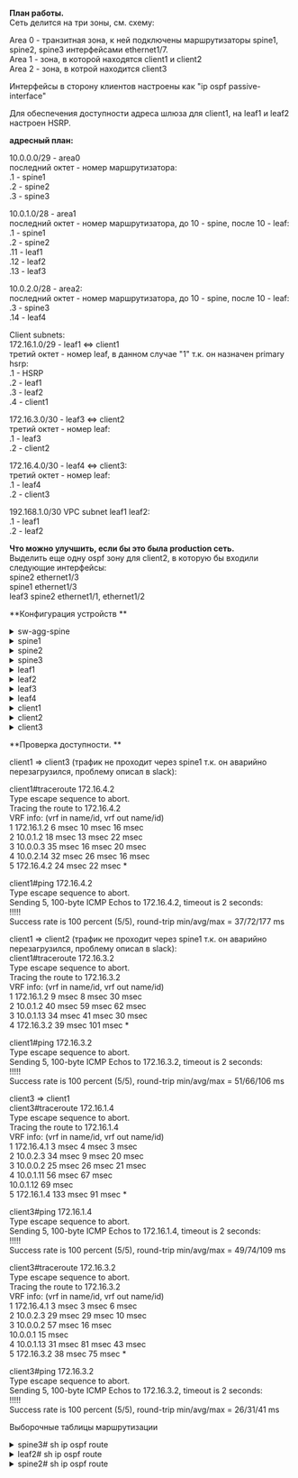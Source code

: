**План работы.**  
Сеть делится на три зоны, см. схему:  
  
  
Area 0 - транзитная зона, к ней подключены маршрутизаторы spine1, spine2, spine3 интерфейсами ethernet1/7.  
Area 1 - зона, в которой находятся client1 и client2  
Area 2 - зона, в котрой находится client3  
  
Интерфейсы в сторону клиентов настроены как "ip ospf passive-interface"  
  
Для обеспечения доступности адреса шлюза для client1, на leaf1 и leaf2 настроен HSRP.  
  
**адресный план:**  
  
10.0.0.0/29 - area0  
последний октет - номер маршрутизатора:  
.1 - spine1  
.2 - spine2  
.3 - spine3  
  
10.0.1.0/28 - area1  
последний октет - номер маршрутизатора, до 10 - spine, после 10 - leaf:  
.1 - spine1  
.2 - spine2  
.11 - leaf1  
.12 - leaf2  
.13 - leaf3  
  
10.0.2.0/28 - area2:  
последний октет - номер маршрутизатора, до 10 - spine, после 10 - leaf:  
.3 - spine3  
.14 - leaf4  
  
Client subnets:  
172.16.1.0/29 - leaf1 <=> client1  
третий октет - номер leaf, в данном случае "1" т.к. он назначен primary hsrp:  
.1 - HSRP  
.2 - leaf1  
.3 - leaf2  
.4 - client1  
  
172.16.3.0/30 - leaf3 <=> client2  
третий октет - номер leaf:  
.1 - leaf3  
.2 - client2  
  
172.16.4.0/30 - leaf4 <=> client3:  
третий октет - номер leaf:  
.1 - leaf4  
.2 - client3  
  
192.168.1.0/30 VPC subnet leaf1 leaf2:  
.1 - leaf1  
.2 - leaf2  
  
**Что можно улучшить, если бы это была production сеть.**  
Выделить еще одну ospf зону для client2, в которую бы входили следующие интерфейсы:  
spine2 ethernet1/3  
spine1 ethernet1/3  
leaf3 spine2 ethernet1/1, ethernet1/2  
  
**Конфигурация устройств  **
  
<details>
<summary>sw-agg-spine  </summary>
<pre><code>
interface Ethernet0/0  
 no shutdown  
!  
interface Ethernet0/1  
 no shutdown  
!  
interface Ethernet0/2  
 no shutdown  
</code></pre>
</details>
  
<details>
<summary>spine1</summary>
<pre><code>
feature ospf  
  
interface Ethernet1/1  
  description to leaf1  
  no switchport  
  medium p2p  
  ip unnumbered loopback0  
  ip ospf network point-to-point  
  ip router ospf 1 area 0.0.0.1  
  no shutdown  
  
interface Ethernet1/2  
  description to leaf2  
  no switchport  
  medium p2p  
  ip unnumbered loopback0  
  ip ospf network point-to-point  
  ip router ospf 1 area 0.0.0.1  
  no shutdown  
  
interface Ethernet1/3  
  description to leaf3  
  no switchport  
  medium p2p  
  ip unnumbered loopback0  
  ip ospf network point-to-point  
  ip router ospf 1 area 0.0.0.1  
  no shutdown  
  
interface Ethernet1/7  
  no switchport  
  ip address 10.0.0.1/29  
  ip router ospf 1 area 0.0.0.0  
  no shutdown  
  
interface loopback0  
  ip address 10.0.1.1/28  
  ip router ospf 1 area 0.0.0.1  
  
router ospf 1  
  router-id 10.0.0.1  
</code></pre>
</details>
  
<details>
<summary>spine2</summary>
<pre><code>

feature ospf  
  
interface Ethernet1/1  
  description to leaf1  
  no switchport  
  medium p2p  
  ip unnumbered loopback0  
  ip ospf network point-to-point  
  ip router ospf 1 area 0.0.0.1  
  no shutdown  
  
interface Ethernet1/2  
  description to leaf2  
  no switchport  
  medium p2p  
  ip unnumbered loopback0  
  ip ospf network point-to-point  
  ip router ospf 1 area 0.0.0.1  
  no shutdown  
  
interface Ethernet1/3  
  description to leaf3  
  no switchport  
  medium p2p  
  ip unnumbered loopback0  
  ip ospf network point-to-point  
  ip router ospf 1 area 0.0.0.1  
  no shutdown  
  
interface Ethernet1/7  
  no switchport  
  ip address 10.0.0.2/29  
  ip router ospf 1 area 0.0.0.0  
  no shutdown  
  
interface loopback0  
  ip address 10.0.1.2/28  
  ip router ospf 1 area 0.0.0.1  
  
router ospf 1  
  router-id 10.0.0.2  
</code></pre>
</details>
  
<details>
<summary>spine3</summary>
<pre><code>

feature ospf  
  
interface Ethernet1/4  
  no switchport  
  medium p2p  
  ip unnumbered loopback0  
  ip ospf network point-to-point  
  ip router ospf 1 area 0.0.0.2  
  no shutdown  
  
interface Ethernet1/7  
  no switchport  
  ip address 10.0.0.3/29  
  ip router ospf 1 area 0.0.0.0  
  no shutdown  
  
interface loopback0  
  ip address 10.0.2.3/28  
  ip router ospf 1 area 0.0.0.2  
  
router ospf 1  
  router-id 10.0.0.3  
</code></pre>
</details>
    
<details>
<summary>leaf1</summary>
<pre><code>

feature ospf  
feature interface-vlan  
feature hsrp  
feature lacp  
feature vpc  
  
vlan 2  
  name client-vlan  
  
vrf context VPC-vrf  
vrf context management  
vpc domain 1  
  peer-keepalive destination 192.168.1.2 source 192.168.1.1 vrf VPC-vrf  
  
interface Vlan2  
  no shutdown  
  no ip redirects  
  ip address 172.16.1.2/29  
  ip ospf passive-interface  
  ip router ospf 1 area 0.0.0.1  
  hsrp version 2  
  hsrp 1  
    preempt delay minimum 30  
    priority 20  
    ip 172.16.1.1  
  
interface port-channel1  
  switchport mode trunk  
  switchport trunk allowed vlan 2  
  vpc 1  
  
interface port-channel47  
  description VPC keepalive  
  no switchport  
  vrf member VPC-vrf  
  ip address 192.168.1.1/30  
  
interface port-channel48  
  description VPC peer-link  
  switchport mode trunk  
  spanning-tree port type network  
  vpc peer-link  
  
interface Ethernet1/1  
  description to spine1  
  no switchport  
  medium p2p  
  ip unnumbered loopback0  
  ip ospf network point-to-point  
  ip router ospf 1 area 0.0.0.1  
  no shutdown  
  
interface Ethernet1/2  
  description to spine2  
  no switchport  
  medium p2p  
  ip unnumbered loopback0  
  ip ospf network point-to-point  
  ip router ospf 1 area 0.0.0.1  
  no shutdown  
  
interface Ethernet1/5  
  switchport mode trunk  
  switchport trunk allowed vlan 2  
  channel-group 1 mode active  
  
interface Ethernet1/6  
  description VPC peer link  
  switchport mode trunk  
  channel-group 48 mode active  
  
interface Ethernet1/7  
  description VPC keepalive  
  no switchport  
  channel-group 47 mode active  
  no shutdown  
  
interface loopback0  
  ip address 10.0.1.11/28  
  ip router ospf 1 area 0.0.0.1  
  
router ospf 1  
  router-id 10.0.1.11  
</code></pre>
</details>  
  
<details>
<summary>leaf2</summary>
<pre><code>

feature ospf  
feature interface-vlan  
feature hsrp  
feature lacp  
feature vpc  
  
vlan 2  
  name client-vlan  
  
vrf context VPC-vrf  
vrf context management  
vpc domain 1  
  peer-keepalive destination 192.168.1.1 source 192.168.1.2 vrf VPC-vrf  
  
interface Vlan2  
  no shutdown  
  no ip redirects  
  ip address 172.16.1.3/29  
  ip ospf passive-interface  
  ip router ospf 1 area 0.0.0.1  
  hsrp version 2  
  hsrp 1  
    preempt delay minimum 30  
    priority 10  
    ip 172.16.1.1  
  
interface port-channel1  
  switchport mode trunk  
  switchport trunk allowed vlan 2  
  vpc 1  
  
interface port-channel47  
  description VPC keepalive  
  no switchport  
  vrf member VPC-vrf  
  ip address 192.168.1.2/30  
  
interface port-channel48  
  description VPC peer-link  
  switchport mode trunk  
  spanning-tree port type network  
  vpc peer-link  
  
interface Ethernet1/1  
  no switchport  
  medium p2p  
  ip unnumbered loopback0  
  ip ospf network point-to-point  
  ip router ospf 1 area 0.0.0.1  
  no shutdown  
  
interface Ethernet1/2  
  no switchport  
  medium p2p  
  ip unnumbered loopback0  
  ip ospf network point-to-point  
  ip router ospf 1 area 0.0.0.1  
  no shutdown  
  
interface Ethernet1/5  
  switchport mode trunk  
  switchport trunk allowed vlan 2  
  channel-group 1 mode active  
  
interface Ethernet1/6  
  description VPC peer link  
  switchport mode trunk  
  channel-group 48 mode active  
  
interface Ethernet1/7  
  description VPC keepalive  
  no switchport  
  channel-group 47 mode active  
  no shutdown  
  
interface loopback0  
  ip address 10.0.1.12/28  
  ip router ospf 1 area 0.0.0.1  
  
router ospf 1  
  router-id 10.0.1.12  
</code></pre>
</details>  
  
<details>
<summary>leaf3</summary>
<pre><code>
 
feature ospf  
  
interface Ethernet1/1  
  no switchport  
  medium p2p  
  ip unnumbered loopback0  
  ip ospf network point-to-point  
  ip router ospf 1 area 0.0.0.1  
  no shutdown  
  
interface Ethernet1/2  
  no switchport  
  medium p2p  
  ip unnumbered loopback0  
  ip ospf network point-to-point  
  ip router ospf 1 area 0.0.0.1  
  no shutdown  
  
interface Ethernet1/5  
  no switchport  
  ip address 172.16.3.1/30  
  ip ospf passive-interface  
  ip router ospf 1 area 0.0.0.1  
  no shutdown  
  
interface loopback0  
  ip address 10.0.1.13/28  
  ip router ospf 1 area 0.0.0.1  
  
router ospf 1  
  router-id 10.0.1.13  
</code></pre>
</details>  
  
<details>
<summary>leaf4</summary>
<pre><code>

feature ospf  
  
interface Ethernet1/3  
  no switchport  
  medium p2p  
  ip unnumbered loopback0  
  ip ospf network point-to-point  
  ip router ospf 1 area 0.0.0.2  
  no shutdown  
  
interface Ethernet1/5  
  no switchport  
  ip address 172.16.4.1/30  
  ip ospf passive-interface  
  ip router ospf 1 area 0.0.0.2  
  no shutdown  
  
interface loopback0  
  ip address 10.0.2.14/28  
  ip router ospf 1 area 0.0.0.2  
  
router ospf 1  
  router-id 10.0.2.14  
</code></pre>
</details>
  
<details>
<summary>client1</summary>
<pre><code>
interface Port-channel1  
 switchport trunk allowed vlan 2  
 switchport trunk encapsulation dot1q  
 switchport mode trunk  
!  
interface Ethernet0/0  
 switchport trunk allowed vlan 2  
 switchport trunk encapsulation dot1q  
 switchport mode trunk  
 channel-group 1 mode active  
!  
interface Ethernet0/1  
 switchport trunk allowed vlan 2  
 switchport trunk encapsulation dot1q  
 switchport mode trunk  
 channel-group 1 mode active  
!  
interface Vlan2  
 ip address 172.16.1.4 255.255.255.248  
!  
ip route 0.0.0.0 0.0.0.0 172.16.1.1  
</code></pre>
</details>  

<details>
<summary>client2</summary>
<pre><code>

interface Ethernet0/0  
 ip address 172.16.3.2 255.255.255.252  
!  
ip route 0.0.0.0 0.0.0.0 172.16.3.1  
</code></pre>
</details>
  
<details>
<summary>client3</summary>
<pre><code>

interface Ethernet0/0  
 ip address 172.16.4.2 255.255.255.252  
!  
ip route 0.0.0.0 0.0.0.0 172.16.4.1  
</code></pre>
</details>
  
**Проверка доступности.  **

client1 => client3 (трафик не проходит через spine1 т.к. он аварийно перезагрузился, проблему описал в slack):  
  
client1#traceroute 172.16.4.2  
Type escape sequence to abort.  
Tracing the route to 172.16.4.2  
VRF info: (vrf in name/id, vrf out name/id)  
  1 172.16.1.2 6 msec 10 msec 16 msec  
  2 10.0.1.2 18 msec 13 msec 22 msec  
  3 10.0.0.3 35 msec 16 msec 20 msec  
  4 10.0.2.14 32 msec 26 msec 16 msec  
  5 172.16.4.2 24 msec 22 msec *  
  
client1#ping 172.16.4.2  
Type escape sequence to abort.  
Sending 5, 100-byte ICMP Echos to 172.16.4.2, timeout is 2 seconds:  
!!!!!  
Success rate is 100 percent (5/5), round-trip min/avg/max = 37/72/177 ms  
  
client1 => client2  (трафик не проходит через spine1 т.к. он аварийно перезагрузился, проблему описал в slack):  
client1#traceroute 172.16.3.2  
Type escape sequence to abort.  
Tracing the route to 172.16.3.2  
VRF info: (vrf in name/id, vrf out name/id)  
  1 172.16.1.2 9 msec 8 msec 30 msec  
  2 10.0.1.2 40 msec 59 msec 62 msec  
  3 10.0.1.13 34 msec 41 msec 30 msec  
  4 172.16.3.2 39 msec 101 msec *  
  
client1#ping 172.16.3.2  
Type escape sequence to abort.  
Sending 5, 100-byte ICMP Echos to 172.16.3.2, timeout is 2 seconds:  
!!!!!  
Success rate is 100 percent (5/5), round-trip min/avg/max = 51/66/106 ms  
  
client3 => client1  
client3#traceroute 172.16.1.4  
Type escape sequence to abort.  
Tracing the route to 172.16.1.4  
VRF info: (vrf in name/id, vrf out name/id)  
  1 172.16.4.1 3 msec 4 msec 3 msec  
  2 10.0.2.3 34 msec 9 msec 20 msec  
  3 10.0.0.2 25 msec 26 msec 21 msec  
  4 10.0.1.11 56 msec 67 msec  
    10.0.1.12 69 msec  
  5 172.16.1.4 133 msec 91 msec *  
    
client3#ping 172.16.1.4  
Type escape sequence to abort.  
Sending 5, 100-byte ICMP Echos to 172.16.1.4, timeout is 2 seconds:  
!!!!!  
Success rate is 100 percent (5/5), round-trip min/avg/max = 49/74/109 ms  
  
client3#traceroute 172.16.3.2  
Type escape sequence to abort.  
Tracing the route to 172.16.3.2  
VRF info: (vrf in name/id, vrf out name/id)  
  1 172.16.4.1 3 msec 3 msec 6 msec  
  2 10.0.2.3 29 msec 29 msec 10 msec  
  3 10.0.0.2 57 msec 16 msec  
    10.0.0.1 15 msec  
  4 10.0.1.13 31 msec 81 msec 43 msec  
  5 172.16.3.2 38 msec 75 msec *  
  
client3#ping 172.16.3.2  
Type escape sequence to abort.  
Sending 5, 100-byte ICMP Echos to 172.16.3.2, timeout is 2 seconds:  
!!!!!  
Success rate is 100 percent (5/5), round-trip min/avg/max = 26/31/41 ms  
  
  
Выборочные таблицы маршрутизации  
<details>
<summary>spine3# sh ip ospf route</summary>
<pre><code>
 OSPF Process ID 1 VRF default, Routing Table  
  (D) denotes route is directly attached      (R) denotes route is in RIB  
  (L) denotes route label is in ULIB          (NHR) denotes next-hop is in RIB  
10.0.0.0/29 (intra)(D) area 0.0.0.0  
     via 10.0.0.3/Eth1/7*  , cost 40 distance 110 (NHR)  
10.0.1.1/32 (inter)(R) area 0.0.0.0  
     via 10.0.0.1/Eth1/7  , cost 41 distance 110 (NHR)  
10.0.1.2/32 (inter)(R) area 0.0.0.0  
     via 10.0.0.2/Eth1/7  , cost 41 distance 110 (NHR)  
10.0.1.11/32 (inter)(R) area 0.0.0.0  
     via 10.0.0.1/Eth1/7  , cost 81 distance 110 (NHR)  
     via 10.0.0.2/Eth1/7  , cost 81 distance 110 (NHR)  
10.0.1.12/32 (inter)(R) area 0.0.0.0  
     via 10.0.0.1/Eth1/7  , cost 81 distance 110 (NHR)  
     via 10.0.0.2/Eth1/7  , cost 81 distance 110 (NHR)  
10.0.1.13/32 (inter)(R) area 0.0.0.0  
     via 10.0.0.1/Eth1/7  , cost 81 distance 110 (NHR)  
     via 10.0.0.2/Eth1/7  , cost 81 distance 110 (NHR)  
10.0.2.3/32 (intra)(D) area 0.0.0.2  
     via 10.0.2.3/Lo0*  , cost 1 distance 110 (NHR)  
10.0.2.14/32 (intra)(R) area 0.0.0.2  
     via 10.0.2.14/Eth1/4  , cost 41 distance 110 (NHR)  
172.16.1.0/29 (inter)(R) area 0.0.0.0  
     via 10.0.0.1/Eth1/7  , cost 120 distance 110 (NHR)  
     via 10.0.0.2/Eth1/7  , cost 120 distance 110 (NHR)  
172.16.3.0/30 (inter)(R) area 0.0.0.0  
     via 10.0.0.1/Eth1/7  , cost 120 distance 110 (NHR)  
     via 10.0.0.2/Eth1/7  , cost 120 distance 110 (NHR)  
172.16.4.0/30 (intra)(R) area 0.0.0.2  
     via 10.0.2.14/Eth1/4  , cost 80 distance 110 (NHR)  
</code></pre>
</details>
  
<details>
<summary>leaf2# sh ip ospf route  </summary>
<pre><code>

 OSPF Process ID 1 VRF default, Routing Table  
  (D) denotes route is directly attached      (R) denotes route is in RIB  
  (L) denotes route label is in ULIB          (NHR) denotes next-hop is in RIB  
10.0.0.0/29 (inter)(R) area 0.0.0.1  
     via 10.0.1.1/Eth1/1  , cost 80 distance 110 (NHR)  
     via 10.0.1.2/Eth1/2  , cost 80 distance 110 (NHR)  
10.0.1.1/32 (intra)(R) area 0.0.0.1  
     via 10.0.1.1/Eth1/1  , cost 41 distance 110 (NHR)  
10.0.1.2/32 (intra)(R) area 0.0.0.1  
     via 10.0.1.2/Eth1/2  , cost 41 distance 110 (NHR)  
10.0.1.11/32 (intra)(R) area 0.0.0.1  
     via 10.0.1.1/Eth1/1  , cost 81 distance 110 (NHR)  
     via 10.0.1.2/Eth1/2  , cost 81 distance 110 (NHR)  
10.0.1.12/32 (intra)(D) area 0.0.0.1  
     via 10.0.1.12/Lo0*  , cost 1 distance 110 (NHR)  
10.0.1.13/32 (intra)(R) area 0.0.0.1  
     via 10.0.1.1/Eth1/1  , cost 81 distance 110 (NHR)  
     via 10.0.1.2/Eth1/2  , cost 81 distance 110 (NHR)  
10.0.2.3/32 (inter)(R) area 0.0.0.1  
     via 10.0.1.1/Eth1/1  , cost 81 distance 110 (NHR)  
     via 10.0.1.2/Eth1/2  , cost 81 distance 110 (NHR)  
10.0.2.14/32 (inter)(R) area 0.0.0.1  
     via 10.0.1.1/Eth1/1  , cost 121 distance 110 (NHR)  
     via 10.0.1.2/Eth1/2  , cost 121 distance 110 (NHR)  
172.16.1.0/29 (intra)(D) area 0.0.0.1  
     via 172.16.1.0/Vlan2*  , cost 40 distance 110 (NHR)  
172.16.3.0/30 (intra)(R) area 0.0.0.1  
     via 10.0.1.1/Eth1/1  , cost 120 distance 110 (NHR)  
     via 10.0.1.2/Eth1/2  , cost 120 distance 110 (NHR)  
172.16.4.0/30 (inter)(R) area 0.0.0.1  
     via 10.0.1.1/Eth1/1  , cost 160 distance 110 (NHR)  
     via 10.0.1.2/Eth1/2  , cost 160 distance 110 (NHR)  
</code></pre>
</details>
  
<details>
<summary>spine2# sh ip ospf route</summary>
<pre><code>
  
 OSPF Process ID 1 VRF default, Routing Table  
  (D) denotes route is directly attached      (R) denotes route is in RIB  
  (L) denotes route label is in ULIB          (NHR) denotes next-hop is in RIB  
10.0.0.0/29 (intra)(D) area 0.0.0.0  
     via 10.0.0.2/Eth1/7*  , cost 40 distance 110 (NHR)  
10.0.1.1/32 (intra)(R) area 0.0.0.1  
     via 10.0.1.11/Eth1/1  , cost 81 distance 110 (NHR)  
     via 10.0.1.12/Eth1/2  , cost 81 distance 110 (NHR)  
     via 10.0.1.13/Eth1/3  , cost 81 distance 110 (NHR)  
10.0.1.2/32 (intra)(D) area 0.0.0.1  
     via 10.0.1.2/Lo0*  , cost 1 distance 110 (NHR)  
10.0.1.11/32 (intra)(R) area 0.0.0.1  
     via 10.0.1.11/Eth1/1  , cost 41 distance 110 (NHR)  
10.0.1.12/32 (intra)(R) area 0.0.0.1  
     via 10.0.1.12/Eth1/2  , cost 41 distance 110 (NHR)  
10.0.1.13/32 (intra)(R) area 0.0.0.1  
     via 10.0.1.13/Eth1/3  , cost 41 distance 110 (NHR)  
10.0.2.3/32 (inter)(R) area 0.0.0.0  
     via 10.0.0.3/Eth1/7  , cost 41 distance 110 (NHR)  
10.0.2.14/32 (inter)(R) area 0.0.0.0  
     via 10.0.0.3/Eth1/7  , cost 81 distance 110 (NHR)  
172.16.1.0/29 (intra)(R) area 0.0.0.1  
     via 10.0.1.11/Eth1/1  , cost 80 distance 110 (NHR)  
     via 10.0.1.12/Eth1/2  , cost 80 distance 110 (NHR)  
172.16.3.0/30 (intra)(R) area 0.0.0.1  
     via 10.0.1.13/Eth1/3  , cost 80 distance 110 (NHR)  
172.16.4.0/30 (inter)(R) area 0.0.0.0  
     via 10.0.0.3/Eth1/7  , cost 120 distance 110 (NHR)  
</code></pre>
</details>
  
